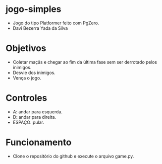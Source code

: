 # jogo-simples
- Jogo do tipo Platformer feito com PgZero.  
- Davi Bezerra Yada da Silva  

# Objetivos
- Coletar maçãs e chegar ao fim da última fase sem ser derrotado pelos inimigos.  
- Desvie dos inimigos.  
- Vença o jogo.  

# Controles
- A: andar para esquerda.  
- D: andar para direita.  
- ESPAÇO: pular.  

# Funcionamento
- Clone o repositório do github e execute o arquivo game.py.  